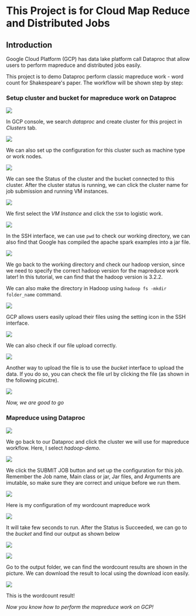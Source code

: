 # This Project is for Cloud Map Reduce and Distributed Jobs

## Introduction

Google Cloud Platform (GCP) has data lake platform call Dataproc that allow users to perform mapreduce and distributed jobs easily.

This project is to demo Dataproc perform classic mapreduce work - word count for Shakespeare's paper. The workflow will be shown step by step:

### Setup cluster and bucket for mapreduce work on Dataproc

![](demopic\Picture1.png)

In GCP console, we search *dataproc* and create cluster for this project in *Clusters* tab. 

![](demopic\Picture3.png)

We can also set up the configuration for this cluster such as machine type or work nodes.

![](demopic\Picture4.png)

We can see the Status of the cluster and the bucket connected to this cluster. After the cluster status is running, we can click the cluster name for job submission and running VM instances.

![](demopic\Picture5.png)

We first select the *VM Instance* and click the `SSH` to logistic work.

![](demopic\Picture6.png)

In the SSH interface, we can use `pwd` to check our working directory, we can also find that Google has compiled the apache spark examples into a jar file.

![](demopic\Picture7.png)

We go back to the working directory and check our hadoop version, since we need to specify the correct hadoop version for the mapreduce work later! In this tutorial, we can find that the hadoop version is 3.2.2.

We can also make the directory in Hadoop using `hadoop fs -mkdir folder_name` command.

![](demopic\Picture8.png)

GCP allows users easily upload their files using the setting icon in the SSH interface.

![](demopic\Picture9.png)

We can also check if our file upload correctly.

![](demopic\Picture11.png)

Another way to upload the file is to use the *bucket* interface to upload the data. If you do so, you can check the file url by clicking the file (as shown in the following picutre).

![](demopic\Picture14.png)


*Now, we are good to go*


### Mapreduce using Dataproc

![](demopic\Picture10.png)

We go back to our Dataproc and click the cluster we will use for mapreduce workflow. Here, I select *hadoop-demo*.

![](demopic\Picture15.png)

We click the SUBMIT JOB button and set up the configuration for this job. Remember the Job name, Main class or jar, Jar files, and Arguments are imutable, so make sure they are correct and unique before we run them.

![](demopic\Picture16.png)

Here is my configuration of my wordcount mapreduce work

![](demopic\Picture16.png)

It will take few seconds to run. After the Status is Succeeded, we can go to the *bucket* and find our output as shown below

![](demopic\Picture18.png)

![](demopic\Picture21.png)

Go to the output folder, we can find the wordcount results are shown in the picture. We can download the result to local using the download icon easily.

![](demopic\Picture21.png)

This is the wordcount result!

*Now you know how to perform the mapreduce work on GCP!*
